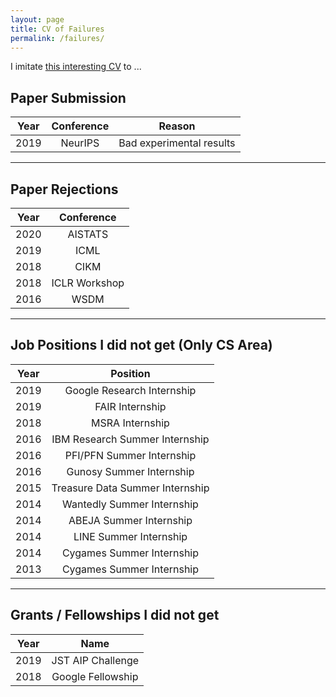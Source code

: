 ```yaml
---
layout: page
title: CV of Failures
permalink: /failures/
---
```


I imitate [this interesting CV](https://www.princeton.edu/~joha/Johannes_Haushofer_CV_of_Failures.pdf) to ...

## Paper Submission

| **Year**  | **Conference** |         **Reason**       |
|:---------:|:--------------:|:------------------------:|
|  2019     |   NeurIPS      | Bad experimental results |

---

## Paper Rejections

| **Year**  | **Conference** |
|:---------:|:--------------:|
|  2020     | AISTATS        |
|  2019     | ICML           |
|  2018     | CIKM           |
|  2018     | ICLR Workshop  |
|  2016     | WSDM           |

---

## Job Positions I did not get (Only CS Area)

| **Year**  |          **Position**           |
|:---------:|:-------------------------------:|
| 2019      |      Google Research Internship |
| 2019      |                 FAIR Internship |
| 2018      |                 MSRA Internship |
| 2016      |  IBM Research Summer Internship |
| 2016      |       PFI/PFN Summer Internship |
| 2016      |        Gunosy Summer Internship |
| 2015      | Treasure Data Summer Internship |
| 2014      |      Wantedly Summer Internship |
| 2014      |         ABEJA Summer Internship |
| 2014      |          LINE Summer Internship |
| 2014      |       Cygames Summer Internship |
| 2013      |       Cygames Summer Internship |

---

## Grants / Fellowships I did not get

| **Year** |     **Name**      |
|:--------:|:-----------------:|
|   2019   | JST AIP Challenge |
|   2018   | Google Fellowship |
